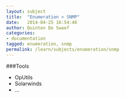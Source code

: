 ```yaml
---
layout: subject
title:  "Enumeration > SNMP"
date:   2014-04-25 16:54:46
author: Quinten De Swaef
categories:
- documentation
tagged: enumeration, snmp
permalink: /learn/subjects/enumeration/snmp
---
```


###Tools

* OpUtils
* Solarwinds
* ...
